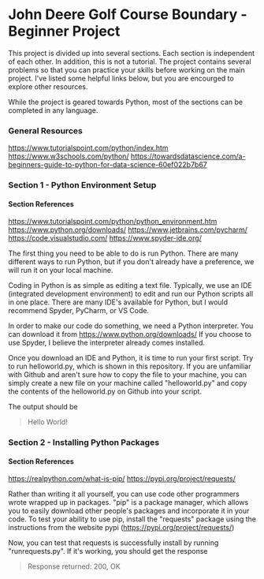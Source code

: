 # John Deere Golf Course Boundary - Beginner Project
This project is divided up into several sections. Each section is independent of each other.
In addition, this is not a tutorial. The project contains several problems so that you can practice your skills before working on the main project. I've listed some helpful links below, but you are encourged to explore other resources. 

While the project is geared towards Python, most of the sections can be completed in any language.

### General Resources
https://www.tutorialspoint.com/python/index.htm
https://www.w3schools.com/python/
https://towardsdatascience.com/a-beginners-guide-to-python-for-data-science-60ef022b7b67

### Section 1 - Python Environment Setup
#### Section References
https://www.tutorialspoint.com/python/python_environment.htm
https://www.python.org/downloads/
https://www.jetbrains.com/pycharm/
https://code.visualstudio.com/
https://www.spyder-ide.org/

The first thing you need to be able to do is run Python. There are many different ways to run Python, but if you don't already have a preference, we will run it on your local machine.

Coding in Python is as simple as editing a text file. Typically, we use an IDE (integrated development environment) to edit and run our Python scripts all in one place. There are many IDE's available for Python, but I would recommend Spyder, PyCharm, or VS Code. 

In order to make our code do something, we need a Python interpreter. You can download it from https://www.python.org/downloads/ If you choose to use Spyder, I believe the interpreter already comes installed.

Once you download an IDE and Python, it is time to run your first script. Try to run helloworld.py, which is shown in this repository. If you are unfamiliar with Github and aren't sure how to copy the file to your machine, you can simply create a new file on your machine called "helloworld.py" and copy the contents of the helloworld.py on Github into your script.

The output should be 
> Hello World!

### Section 2 - Installing Python Packages
#### Section References
https://realpython.com/what-is-pip/
https://pypi.org/project/requests/

Rather than writing it all yourself, you can use code other programmers wrote wrapped up in packages. "pip" is a package manager, which allows you to easily download other people's packages and incorporate it in your code. To test your ability to use pip, install the "requests" package using the instructions from the website pypi (https://pypi.org/project/requests/)

Now, you can test that requests is successfully install by running "runrequests.py". If it's working, you should get the response 
> Response returned: 200, OK


